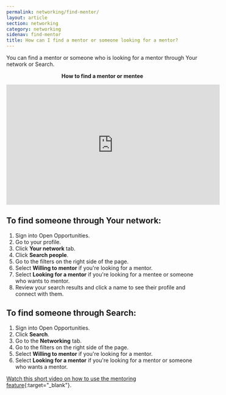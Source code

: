```yaml
---
permalink: networking/find-mentor/
layout: article
section: networking
category: networking
sidenav: find-mentor
title: How can I find a mentor or someone looking for a mentor?
---
```


You can find a mentor or someone who is looking for a mentor through Your network or Search.

<p align="center"><b>How to find a mentor or mentee</b></p>

<p align="center"> 
  <iframe width="560" height="315" src="https://www.youtube.com/embed/qPf3vEWPbPU" title="YouTube video player" frameborder="0" allow="accelerometer; autoplay; clipboard-write; encrypted-media; gyroscope; picture-in-picture" allowfullscreen></iframe>
  </p>

## To find someone through Your network:

1. Sign into Open Opportunities.
2. Go to your profile.
3. Click **Your network** tab.
4. Click **Search people**.
5. Go to the filters on the right side of the page.
6. Select **Willing to mentor** if you're looking for a mentor.
7. Select **Looking for a mentor** if you're looking for a mentee or someone who wants to mentor.
8. Review your search results and click a name to see their profile and connect with them.

## To find someone through Search:

1. Sign into Open Opportunities.
2. Click **Search**.
3. Go to the **Networking** tab.
4. Go to the filters on the right side of the page.
5. Select **Willing to mentor** if you're looking for a mentor.
6. Select **Looking for a mentor** if you're looking for a mentor or someone who wants a mentor.

[Watch this short video on how to use the mentoring feature](https://www.youtube.com/watch?v=qPf3vEWPbPU){:target="_blank"}.

